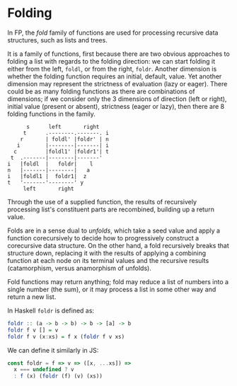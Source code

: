 # Folding

In FP, the *fold* family of functions are used for processing recursive data structures, such as lists and trees.

It is a family of functions, first because there are two obvious approaches to folding a list with regards to the folding direction: we can start folding it either from the left, `foldl`, or from the right, `foldr`. Another dimension is whether the folding function requires an initial, default, value. Yet another dimension may represent the strictness of evaluation (lazy or eager). There could be as many folding functions as there are combinations of dimensions; if we consider only the 3 dimensions of direction (left or right), initial value (present or absent), strictness (eager or lazy), then there are 8 folding functions in the family.

```
      s      left       right
     t      .--------.-------. i
    r       | foldl' |foldr' | n
   i        |--------|-------| i
  c         |foldl1' |foldr1'| t
 t  .-------|--------|-------'
i   |foldl  |   foldr|    l
n   |-------|--------|   a
i   |foldl1 |  foldr1|  z
t   '-------'--------' y
     left       right
```

Through the use of a supplied function, the results of recursively processing list's constituent parts are recombined, building up a return value.

Folds are in a sense dual to *unfolds*, which take a seed value and apply a function corecursively to decide how to progressively construct a corecursive data structure. On the other hand, a fold recursively breaks that structure down, replacing it with the results of applying a combining function at each node on its terminal values and the recursive results (catamorphism, versus anamorphism of unfolds).

Fold functions may return anything; fold may reduce a list of numbers into a single number (the sum), or it may process a list in some other way and return a new list.


In Haskell `foldr` is defined as:

```hs
foldr :: (a -> b -> b) -> b -> [a] -> b
foldr f v [] = v
foldr f v (x:xs) = f x (foldr f v xs)
```

We can define it similarly in JS:

```js
const foldr = f => v => ([x, ...xs]) =>
  x === undefined ? v
  : f (x) (foldr (f) (v) (xs))
```
